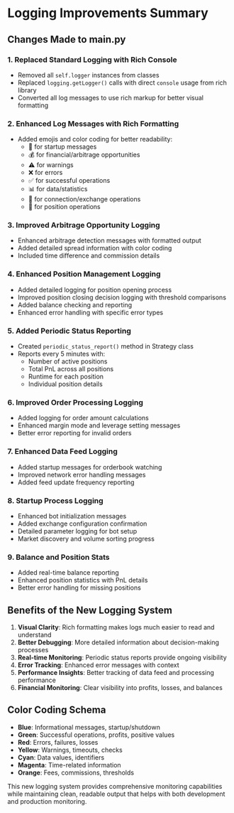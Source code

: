 # Logging Improvements Summary

## Changes Made to main.py

### 1. Replaced Standard Logging with Rich Console
- Removed all `self.logger` instances from classes
- Replaced `logging.getLogger()` calls with direct `console` usage from rich library
- Converted all log messages to use rich markup for better visual formatting

### 2. Enhanced Log Messages with Rich Formatting
- Added emojis and color coding for better readability:
  - 🚀 for startup messages
  - 💰 for financial/arbitrage opportunities  
  - ⚠️  for warnings
  - ❌ for errors
  - ✅ for successful operations
  - 📊 for data/statistics
  - 🔌 for connection/exchange operations
  - 🔄 for position operations

### 3. Improved Arbitrage Opportunity Logging
- Enhanced arbitrage detection messages with formatted output
- Added detailed spread information with color coding
- Included time difference and commission details

### 4. Enhanced Position Management Logging
- Added detailed logging for position opening process
- Improved position closing decision logging with threshold comparisons
- Added balance checking and reporting
- Enhanced error handling with specific error types

### 5. Added Periodic Status Reporting
- Created `periodic_status_report()` method in Strategy class
- Reports every 5 minutes with:
  - Number of active positions
  - Total PnL across all positions
  - Runtime for each position
  - Individual position details

### 6. Improved Order Processing Logging
- Added logging for order amount calculations
- Enhanced margin mode and leverage setting messages
- Better error reporting for invalid orders

### 7. Enhanced Data Feed Logging
- Added startup messages for orderbook watching
- Improved network error handling messages
- Added feed update frequency reporting

### 8. Startup Process Logging
- Enhanced bot initialization messages
- Added exchange configuration confirmation
- Detailed parameter logging for bot setup
- Market discovery and volume sorting progress

### 9. Balance and Position Stats
- Added real-time balance reporting
- Enhanced position statistics with PnL details
- Better error handling for missing positions

## Benefits of the New Logging System

1. **Visual Clarity**: Rich formatting makes logs much easier to read and understand
2. **Better Debugging**: More detailed information about decision-making processes
3. **Real-time Monitoring**: Periodic status reports provide ongoing visibility
4. **Error Tracking**: Enhanced error messages with context
5. **Performance Insights**: Better tracking of data feed and processing performance
6. **Financial Monitoring**: Clear visibility into profits, losses, and balances

## Color Coding Schema

- **Blue**: Informational messages, startup/shutdown
- **Green**: Successful operations, profits, positive values
- **Red**: Errors, failures, losses
- **Yellow**: Warnings, timeouts, checks
- **Cyan**: Data values, identifiers
- **Magenta**: Time-related information
- **Orange**: Fees, commissions, thresholds

This new logging system provides comprehensive monitoring capabilities while maintaining clean, readable output that helps with both development and production monitoring.
